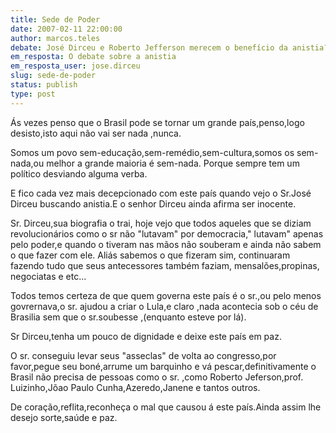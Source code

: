 ```yaml
---
title: Sede de Poder
date: 2007-02-11 22:00:00
author: marcos.teles
debate: José Dirceu e Roberto Jefferson merecem o benefício da anistia?
em_resposta: O debate sobre a anistia
em_resposta_user: jose.dirceu
slug: sede-de-poder
status: publish 
type: post
---
```


Ás vezes penso que o Brasil pode se tornar um grande país,penso,logo desisto,isto aqui não vai ser nada ,nunca.  

Somos um povo sem-educação,sem-remédio,sem-cultura,somos os sem-nada,ou melhor a grande maioria é sem-nada. Porque sempre tem um político desviando alguma verba.  

E fico cada vez mais decepcionado com este país quando vejo o Sr.José Dirceu buscando anistia.E o senhor Dirceu ainda afirma ser inocente.   

Sr. Dirceu,sua biografia o trai, hoje vejo que todos aqueles que se diziam revolucionários como o sr não "lutavam" por democracia," lutavam" apenas pelo poder,e quando o tiveram nas mãos não souberam e ainda não sabem o que fazer com ele. Aliás sabemos o que fizeram sim, continuaram fazendo tudo que seus antecessores também faziam, mensalões,propinas, negociatas e etc...  

 Todos temos certeza de que quem governa este país é o sr.,ou pelo menos govrernava,o sr. ajudou a criar o Lula,e claro ,nada acontecia sob o céu de Brasilia sem que o sr.soubesse ,(enquanto esteve por lá).  

Sr Dirceu,tenha um pouco de dignidade e deixe este país em paz.   

O sr. conseguiu levar seus "asseclas" de volta ao congresso,por favor,pegue seu boné,arrume um barquinho e vá pescar,definitivamente o Brasil não precisa de pessoas como o sr. ,como Roberto Jeferson,prof. Luizinho,Jõao Paulo Cunha,Azeredo,Janene e tantos outros.   

De coração,reflita,reconheça o mal que causou á este país.Ainda assim lhe desejo sorte,saúde e paz.
